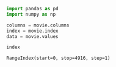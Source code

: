 

```python
import pandas as pd
import numpy as np
```


```python
columns = movie.columns
index = movie.index
data = movie.values
```


```python
index
```




    RangeIndex(start=0, stop=4916, step=1)




```python

```
